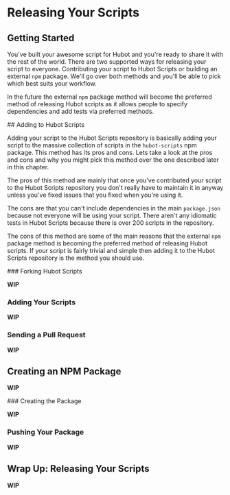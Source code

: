 # Releasing Your Scripts

## Getting Started

You've built your awesome script for Hubot and you're ready to share it with the
rest of the world. There are two supported ways for releasing your script to
everyone. Contributing your script to Hubot Scripts or building an external
`npm` package. We'll go over both methods and you'll be able to pick which best
suits your workflow.

In the future the external `npm` package method will become the preferred method
of releasing Hubot scripts as it allows people to specify dependencies and add
tests via preferred methods.

## Adding to Hubot Scripts

Adding your script to the Hubot Scripts repository is basically adding your
script to the massive collection of scripts in the `hubot-scripts` npm package.
This method has its pros and cons. Lets take a look at the pros and cons and why
you might pick this method over the one described later in this chapter.

The pros of this method are mainly that once you've contributed your script to
the Hubot Scripts repository you don't really have to maintain it in anyway
unless you've fixed issues that you fixed when you're using it.

The cons are that you can't include dependencies in the main `package.json`
because not everyone will be using your script. There aren't any idiomatic tests
in Hubot Scripts because there is over 200 scripts in the repository.

The cons of this method are some of the main reasons that the external `npm`
package method is becoming the preferred method of releasing Hubot scripts. If
your script is fairly trivial and simple then adding it to the Hubot Scripts
repository is the method you should use.

### Forking Hubot Scripts

**WIP**

### Adding Your Scripts

**WIP**

### Sending a Pull Request

**WIP**

## Creating an NPM Package

**WIP**

### Creating the Package

**WIP**

### Pushing Your Package

**WIP**

## Wrap Up: Releasing Your Scripts

**WIP**
